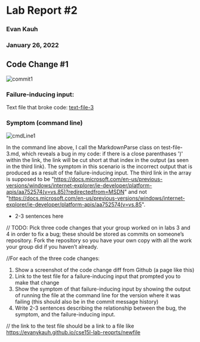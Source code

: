 # Lab Report #2
### Evan Kauh
### January 26, 2022

## Code Change #1

 ![commit1](https://user-images.githubusercontent.com/94486303/151503604-d2ae7c26-fc32-4c0a-9263-592322d4b058.png)

### Failure-inducing input: 

Text file that broke code: [text-file-3](https://evanykauh.github.io/markdown-parse/test-file-3)


### Symptom (command line)

![cmdLine1](https://user-images.githubusercontent.com/94486303/151503435-ffe490ed-49b0-45d2-b923-a1459c6809e6.png)

In the command line above, I call the MarkdownParse class on test-file-3.md, which reveals a bug in my code: if there is a close parenthases ')' within the link, the link will be cut short at that index in the output (as seen in the third link). The symptom in this scenario is the incorrect output that is produced as a result of the failure-inducing input. The third link in the array is supposed to be "https://docs.microsoft.com/en-us/previous-versions/windows/internet-explorer/ie-developer/platform-apis/aa752574(v=vs.85)?redirectedfrom=MSDN" and not "https://docs.microsoft.com/en-us/previous-versions/windows/internet-explorer/ie-developer/platform-apis/aa752574(v=vs.85".  

- 2-3 sentences here

// TODO: Pick three code changes that your group worked on in labs 3 and 4 in order to fix a bug; these should be stored as commits on someone’s repository. Fork the repository so you have your own copy with all the work your group did if you haven’t already.

//For each of the three code changes:

1. Show a screenshot of the code change diff from Github (a page like this)
2. Link to the test file for a failure-inducing input that prompted you to make that change
3. Show the symptom of that failure-inducing input by showing the output of running the file at the command line for the version where it was failing (this should also be in the commit message history)
4. Write 2-3 sentences describing the relationship between the bug, the symptom, and the failure-inducing input.

// the link to the test file should be a link to a file like https://evanykauh.github.io/cse15l-lab-reoprts/newfile

